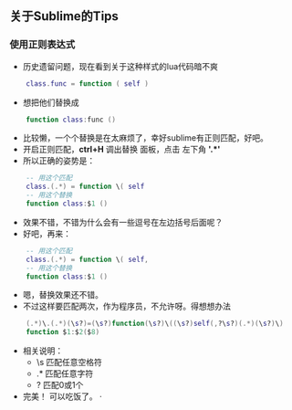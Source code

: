 ## 关于Sublime的Tips

### 使用正则表达式
* 历史遗留问题，现在看到关于这种样式的lua代码暗不爽
```Lua
    class.func = function ( self )
```
* 想把他们替换成
```Lua
    function class:func ()
```
* 比较懒，一个个替换是在太麻烦了，幸好sublime有正则匹配，好吧。
* 开启正则匹配，**ctrl+H** 调出替换 面板，点击 左下角 **'.*'**
* 所以正确的姿势是：
```Lua
    -- 用这个匹配
    class.(.*) = function \( self
    -- 用这个替换
    function class:$1 ()
```
* 效果不错，不错为什么会有一些逗号在左边括号后面呢？
* 好吧，再来：
```Lua
    -- 用这个匹配
    class.(.*) = function \( self,
    -- 用这个替换
    function class:$1 ()
```
* 嗯，替换效果还不错。
* 不过这样要匹配两次，作为程序员，不允许呀。得想想办法
```Lua
    (.*)\.(.*)(\s?)=(\s?)function(\s?)\((\s?)self(,?\s?)(.*)(\s?)\)
    function $1:$2($8)
```
* 相关说明：
    - \s 匹配任意空格符
    - .* 匹配任意字符
    - ?  匹配0或1个
* 完美！ 可以吃饭了。 ·